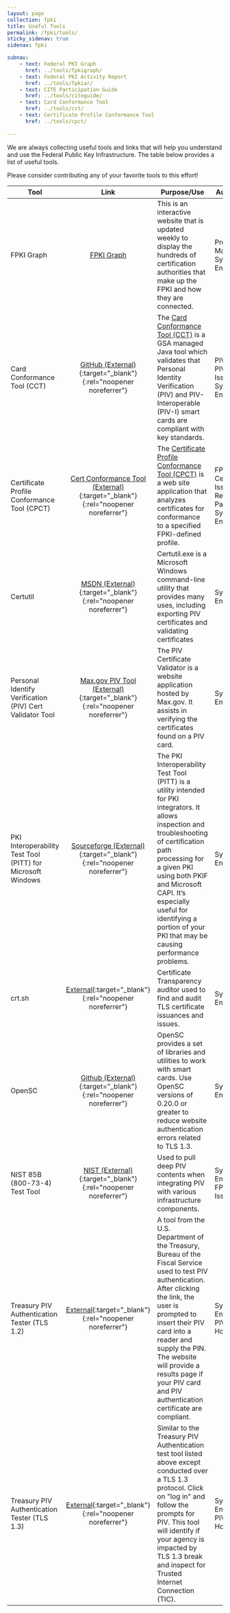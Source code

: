 ```yaml
---
layout: page
collection: fpki
title: Useful Tools
permalink: /fpki/tools/
sticky_sidenav: true
sidenav: fpki

subnav:
    - text: Federal PKI Graph
      href: ../tools/fpkigraph/
    - text: Federal PKI Activity Report
      href: ../tools/fpkiar/
    - text: CITE Participation Guide
      href: ../tools/citeguide/
    - text: Card Conformance Tool
      href: ../tools/cct/
    - text: Certificate Profile Conformance Tool
      href: ../tools/cpct/
      
---
```


We are always collecting useful tools and links that will help you understand and use the Federal Public Key Infrastructure. The table below provides a list of useful tools.

Please consider contributing any of your favorite tools to this effort!

**Tool** | **Link** | **Purpose/Use** | **Audience**
--- | :---: | --- | ---
FPKI Graph | [FPKI Graph](fpkigraph) | This is an interactive website that is updated weekly to display the hundreds of certification authorities that make up the FPKI and how they are connected. | Program Managers; System Engineers
Card Conformance Tool (CCT) | [GitHub (External)](https://github.com/GSA/piv-conformance/releases){:target="_blank"}{:rel="noopener noreferrer"} | The [Card Conformance Tool (CCT)](cct) is a GSA managed Java tool which validates that Personal Identity Verification (PIV) and PIV-Interoperable (PIV-I) smart cards are compliant with key standards. | PIV or PIV-I Issuers; System Engineers
Certificate Profile Conformance Tool (CPCT) | [Cert Conformance Tool (External)](https://cpct.app.cloud.gov/){:target="_blank"}{:rel="noopener noreferrer"} | The [Certificate Profile Conformance Tool (CPCT)](cpct) is a web site application that analyzes certificates for conformance to a specified FPKI-defined profile. | FPKI Certificate Issuers or Relying Parties; System Engineers
Certutil | [MSDN (External)](https://docs.microsoft.com/en-us/windows-server/administration/windows-commands/certutil){:target="_blank"}{:rel="noopener noreferrer"} |  Certutil.exe is a Microsoft Windows command-line utility that provides many uses, including exporting PIV certificates and validating certificates |  System Engineers
Personal Identify Verification (PIV) Cert Validator Tool | [Max.gov PIV Tool (External)](https://pv.test.max.gov/){:target="_blank"}{:rel="noopener noreferrer"} | The PIV Certificate Validator is a website application hosted by Max.gov. It assists in verifying the certificates found on a PIV card. | System Engineers
PKI Interoperability Test Tool (PITT) for Microsoft Windows | [Sourceforge (External)](http://pkif.sourceforge.net/pitt.html){:target="_blank"}{:rel="noopener noreferrer"} | The PKI Interoperability Test Tool (PITT) is a utility intended for PKI integrators. It allows inspection and troubleshooting of certification path processing for a given PKI using both PKIF and Microsoft CAPI. It’s especially useful for identifying a portion of your PKI that may be causing performance problems. | System Engineers
crt.sh | [External](https://crt.sh/){:target="_blank"}{:rel="noopener noreferrer"} | Certificate Transparency auditor used to find and audit TLS certificate issuances and issues. | System Engineers
OpenSC | [Github (External)](https://github.com/OpenSC/OpenSC/wiki){:target="_blank"}{:rel="noopener noreferrer"} | OpenSC provides a set of libraries and utilities to work with smart cards. Use OpenSC versions of 0.20.0 or greater to reduce website authentication errors related to TLS 1.3. | System Engineers
NIST 85B (800-73-4) Test Tool | [NIST (External)](https://csrc.nist.gov/projects/nist-personal-identity-verification-program/software-downloads){:target="_blank"}{:rel="noopener noreferrer"} | Used to pull deep PIV contents when integrating PIV with various infrastructure components. | System Engineers; FPKI Card Issuers
Treasury PIV Authentication Tester (TLS 1.2) | [External](https://piv.treasury.gov/x509/){:target="_blank"}{:rel="noopener noreferrer"} | A tool from the U.S. Department of the Treasury, Bureau of the Fiscal Service used to test PIV authentication. After clicking the link, the user is prompted to insert their PIV card into a reader and supply the PIN. The website will provide a results page if your PIV card and PIV authentication certificate are compliant. | System Engineers; PIV Holders
Treasury PIV Authentication Tester (TLS 1.3) | [External](https://caia-dev.treasury.gov/pagination-spa){:target="_blank"}{:rel="noopener noreferrer"} | Similar to the Treasury PIV Authentication test tool listed above except conducted over a TLS 1.3 protocol. Click on "log in" and follow the prompts for PIV. This tool will identify if your agency is impacted by TLS 1.3 break and inspect for Trusted Internet Connection (TIC). | System Engineers; PIV Holders
